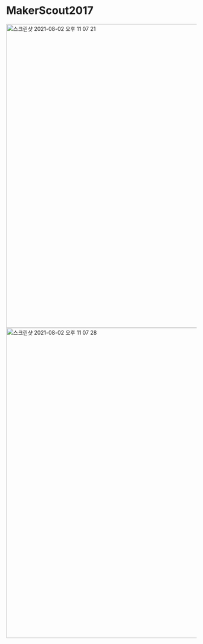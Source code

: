# MakerScout2017

<img width="803" alt="스크린샷 2021-08-02 오후 11 07 21" src="https://user-images.githubusercontent.com/44018024/127874790-1e056400-379f-4bbd-947f-a6cbf36217b4.png">

<img width="820" alt="스크린샷 2021-08-02 오후 11 07 28" src="https://user-images.githubusercontent.com/44018024/127874926-2a6e887e-1317-410e-ae0f-2b1ba6f00ca5.png">
